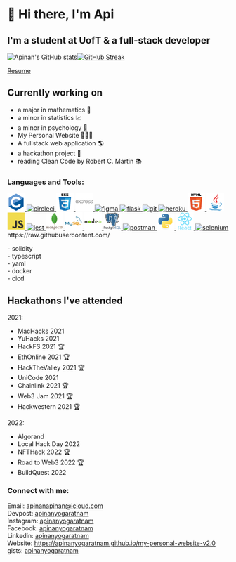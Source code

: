 # 👋 Hi there, I'm Api

## I'm a student at UofT & a full-stack developer

![Apinan's GitHub stats](https://github-readme-stats.vercel.app/api?username=apinanyogaratnam&show_icons=true&theme=great-gatsby&border_radius=12&bg_color=135,222223,000000&hide_border=true)[![GitHub Streak](https://github-readme-streak-stats.herokuapp.com/?user=apinanyogaratnam&hide_border=true)](https://git.io/streak-stats)

<!-- ## Resume: -->
[Resume](https://drive.google.com/file/d/1RF8Kjd7INjPSKsvQLISNwa2SqWiJCGTQ/view)

## Currently working on
- a major in mathematics 🧮
- a minor in statistics 📈
- a minor in psychology 🧠
- My Personal Website 👨🏾‍💻
- A fullstack web application 🌎
- a hackathon project 🦠
- reading Clean Code by Robert C. Martin 📚

<h3 align="left">Languages and Tools:</h3>
<p align="left"> <a href="https://www.cprogramming.com/" target="_blank"> <img src="https://raw.githubusercontent.com/devicons/devicon/master/icons/c/c-original.svg" alt="c" width="40" height="40"/> </a> <a href="https://circleci.com" target="_blank"> <img src="https://www.vectorlogo.zone/logos/circleci/circleci-icon.svg" alt="circleci" width="40" height="40"/> </a> <a href="https://www.w3schools.com/css/" target="_blank"> <img src="https://raw.githubusercontent.com/devicons/devicon/master/icons/css3/css3-original-wordmark.svg" alt="css3" width="40" height="40"/> </a> <a href="https://expressjs.com" target="_blank"> <img src="https://raw.githubusercontent.com/devicons/devicon/master/icons/express/express-original-wordmark.svg" alt="express" width="40" height="40"/> </a> <a href="https://www.figma.com/" target="_blank"> <img src="https://www.vectorlogo.zone/logos/figma/figma-icon.svg" alt="figma" width="40" height="40"/> </a> <a href="https://flask.palletsprojects.com/" target="_blank"> <img src="https://www.vectorlogo.zone/logos/pocoo_flask/pocoo_flask-icon.svg" alt="flask" width="40" height="40"/> </a> <a href="https://git-scm.com/" target="_blank"> <img src="https://www.vectorlogo.zone/logos/git-scm/git-scm-icon.svg" alt="git" width="40" height="40"/> </a> <a href="https://heroku.com" target="_blank"> <img src="https://www.vectorlogo.zone/logos/heroku/heroku-icon.svg" alt="heroku" width="40" height="40"/> </a> <a href="https://www.w3.org/html/" target="_blank"> <img src="https://raw.githubusercontent.com/devicons/devicon/master/icons/html5/html5-original-wordmark.svg" alt="html5" width="40" height="40"/> </a> <a href="https://www.java.com" target="_blank"> <img src="https://raw.githubusercontent.com/devicons/devicon/master/icons/java/java-original.svg" alt="java" width="40" height="40"/> </a> <a href="https://developer.mozilla.org/en-US/docs/Web/JavaScript" target="_blank"> <img src="https://raw.githubusercontent.com/devicons/devicon/master/icons/javascript/javascript-original.svg" alt="javascript" width="40" height="40"/> </a> <a href="https://jestjs.io" target="_blank"> <img src="https://www.vectorlogo.zone/logos/jestjsio/jestjsio-icon.svg" alt="jest" width="40" height="40"/> </a> <a href="https://www.mongodb.com/" target="_blank"> <img src="https://raw.githubusercontent.com/devicons/devicon/master/icons/mongodb/mongodb-original-wordmark.svg" alt="mongodb" width="40" height="40"/> </a> <a href="https://www.mysql.com/" target="_blank"> <img src="https://raw.githubusercontent.com/devicons/devicon/master/icons/mysql/mysql-original-wordmark.svg" alt="mysql" width="40" height="40"/> </a> <a href="https://nodejs.org" target="_blank"> <img src="https://raw.githubusercontent.com/devicons/devicon/master/icons/nodejs/nodejs-original-wordmark.svg" alt="nodejs" width="40" height="40"/> </a> <a href="https://www.postgresql.org" target="_blank"> <img src="https://raw.githubusercontent.com/devicons/devicon/master/icons/postgresql/postgresql-original-wordmark.svg" alt="postgresql" width="40" height="40"/> </a> <a href="https://postman.com" target="_blank"> <img src="https://www.vectorlogo.zone/logos/getpostman/getpostman-icon.svg" alt="postman" width="40" height="40"/> </a> <a href="https://www.python.org" target="_blank"> <img src="https://raw.githubusercontent.com/devicons/devicon/master/icons/python/python-original.svg" alt="python" width="40" height="40"/> </a> <a href="https://reactjs.org/" target="_blank"> <img src="https://raw.githubusercontent.com/devicons/devicon/master/icons/react/react-original-wordmark.svg" alt="react" width="40" height="40"/> </a> <a href="https://www.selenium.dev" target="_blank"> <img src="https://raw.githubusercontent.com/detain/svg-logos/780f25886640cef088af994181646db2f6b1a3f8/svg/selenium-logo.svg" alt="selenium" width="40" height="40"/> </a> 
<a><img>https://raw.githubusercontent.com/</img></a> 
</p>
- solidity <br />
- typescript <br />
- yaml <br />
- docker <br />
- cicd <br />
  
 ## Hackathons I've attended
 2021:
 - MacHacks 2021
 - YuHacks 2021
 - HackFS 2021 🏆
 - EthOnline 2021 🏆
 - HackTheValley 2021 🏆
 - UniCode 2021
 - Chainlink 2021 🏆
 - Web3 Jam 2021 🏆
 - Hackwestern 2021 🏆
 
 2022:
- Algorand
- Local Hack Day 2022
- NFTHack 2022 🏆
- Road to Web3 2022 🏆
- BuildQuest 2022

  
### Connect with me:
Email: [apinanapinan@icloud.com](mailto:apinanapinan@icloud.com) <br />
Devpost: [apinanyogaratnam](https://devpost.com/apinanyogaratnam) <br />
Instagram: [apinanyogaratnam](https://www.instagram.com/apinanyogaratnam) <br />
Facebook: [apinanyogaratnam](https://www.facebook.com/apinanyogaratnam) <br />
Linkedin: [apinanyogaratnam](https://www.linkedin.com/in/apinanyogaratnam) <br />
Website: https://apinanyogaratnam.github.io/my-personal-website-v2.0 <br />
gists: [apinanyogaratnam](https://gist.github.com/apinanyogaratnam) <br />
<!-- fiverr: [apiyogaratnam](https://www.fiverr.com/s2/4513ceee7a) <br /> -->
<!-- Discord: stewietheangel#6223 -->
